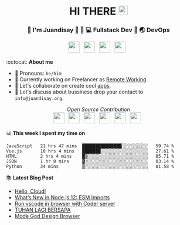 <div align="center">
  <h1> HI THERE <img src="https://media.giphy.com/media/hvRJCLFzcasrR4ia7z/giphy.gif" width="25px"></h1>
</div>

<div align="center">
<h3> 👱 I'm Juandisay 🏹 👱 💻 Fullstack Dev 🏹 🌏 DevOps </h3>
</div>
<p align='center'>
<a href="https://www.linkedin.com/in/juandisay/"><img height="30" src="https://raw.githubusercontent.com/trinwin/trinwin/master/icons/linkedin.png?raw=true"></a>&nbsp;&nbsp;
<a href="https://medium.com/@juandisay"><img height="30" src="https://raw.githubusercontent.com/trinwin/trinwin/master/icons/medium.png?raw=true"></a>&nbsp;&nbsp;
<a href="https://twitter.com/juandisay"><img height="30" src="https://raw.githubusercontent.com/trinwin/trinwin/master/icons/twitter.png?raw=true"></a>&nbsp;&nbsp;
<a href="https://dev.to/juandisay"><img height="30" src="https://raw.githubusercontent.com/trinwin/trinwin/master/icons/devto.png?raw=true"></a>&nbsp;&nbsp;


:octocat: **About me** 

- 👱 Pronouns: `he/him`
- 🔭 Currently working on Freelancer as [Remote Working](https://juandisay.org/awesome-remote-job/).
- 👯 Let's collaborate on create cool [apps](https://calendly.com/juandisay/collabs).
- 🤔 Let's discuss about bussiness drop your contact to `info@juandisay.org`.

<p align='center'>
<i> Open Source Contribution </i> <br>
<a href="https://github.com/DianaProject" target="_blank"><img height="30" src="https://avatars2.githubusercontent.com/u/24384746"></a>&nbsp;&nbsp;
<a href="https://github.com/upwoker" target="_blank"><img height="30" src="https://avatars2.githubusercontent.com/u/58653308"></a>&nbsp;&nbsp;
<a href="https://github.com/nurse4human" target="_blank"><img height="30" src="https://avatars0.githubusercontent.com/u/63691984"></a>&nbsp;&nbsp;
<a href="https://github.com/AgricultureTech" target="_blank"><img height="30" src="https://avatars1.githubusercontent.com/u/71110037"></a>&nbsp;&nbsp;
<a href="https://github.com/LetGoFarmer" target="_blank"><img height="30" src="https://avatars1.githubusercontent.com/u/71113271"></a>&nbsp;&nbsp;
<a href="https://github.com/dooflex" target="_blank"><img height="30" src="https://avatars0.githubusercontent.com/u/71158196"></a>&nbsp;&nbsp;
 
 📊 **This week I spent my time on**
 <!--START_SECTION:waka-->
```text
JavaScript   21 hrs 47 mins  ███████████████░░░░░░░░░░   59.74 % 
Vue.js       10 hrs 4 mins   ███████░░░░░░░░░░░░░░░░░░   27.61 % 
HTML         2 hrs 4 mins    █▒░░░░░░░░░░░░░░░░░░░░░░░   05.71 % 
JSON         1 hr 8 mins     ▓░░░░░░░░░░░░░░░░░░░░░░░░   03.14 % 
Python       34 mins         ▒░░░░░░░░░░░░░░░░░░░░░░░░   01.58 % 
```
<!--END_SECTION:waka-->

📚 **Latest Blog Post**
<!-- BLOG-POST-LIST:START -->
- [Hello, Cloud!](https://medium.com/@juandisay/hello-cloud-9a025b51421e?source=rss-2c9425bfc472------2)
- [What’s New in Node.js 12: ESM Imports](https://medium.com/@juandisay/whats-new-in-node-js-12-esm-imports-ae2caa3eca8b?source=rss-2c9425bfc472------2)
- [Run vscode in browser with Coder server](https://medium.com/@juandisay/run-vscode-in-browser-with-coder-server-9cb748cba168?source=rss-2c9425bfc472------2)
- [TUHAN LAGI BERSAPA](https://medium.com/@juandisay/tuhan-lagi-bersapa-a40d1523c19b?source=rss-2c9425bfc472------2)
- [Mode God Design Browser](https://dev.to/juandisay/mode-god-design-browser-10ch)
<!-- BLOG-POST-LIST:END -->
